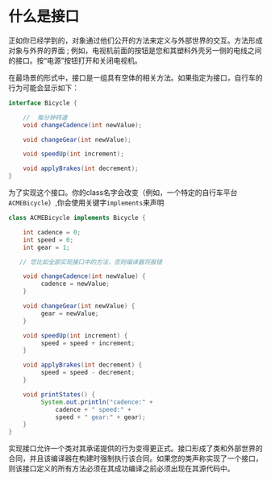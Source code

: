 # 什么是接口
正如你已经学到的，对象通过他们公开的方法来定义与外部世界的交互。方法形成对象与外界的界面 ; 例如，电视机前面的按钮是您和其塑料外壳另一侧的电线之间的接口。按“电源”按钮打开和关闭电视机。

在最场景的形式中，接口是一组具有空体的相关方法。如果指定为接口，自行车的行为可能会显示如下：
```java
interface Bicycle {

    //  每分钟转速
    void changeCadence(int newValue);

    void changeGear(int newValue);

    void speedUp(int increment);

    void applyBrakes(int decrement);
}
```

为了实现这个接口。你的class名字会改变（例如，一个特定的自行车平台`ACMEBicycle`）,你会使用关键字`implements`来声明
```java
class ACMEBicycle implements Bicycle {

    int cadence = 0;
    int speed = 0;
    int gear = 1;

   // 您比如全部实现接口中的方法，否则编译器将报错

    void changeCadence(int newValue) {
         cadence = newValue;
    }

    void changeGear(int newValue) {
         gear = newValue;
    }

    void speedUp(int increment) {
         speed = speed + increment;   
    }

    void applyBrakes(int decrement) {
         speed = speed - decrement;
    }

    void printStates() {
         System.out.println("cadence:" +
             cadence + " speed:" + 
             speed + " gear:" + gear);
    }
}
```

实现接口允许一个类对其承诺提供的行为变得更正式。接口形成了类和外部世界的合同，并且该编译器在构建时强制执行该合同。如果您的类声称实现了一个接口，则该接口定义的所有方法必须在其成功编译之前必须出现在其源代码中。